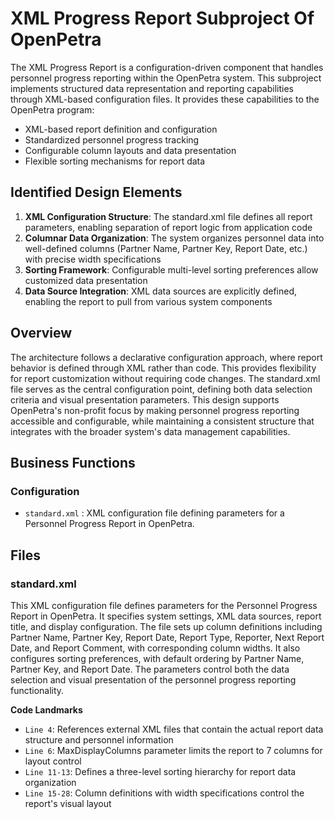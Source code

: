 # XML Progress Report Subproject Of OpenPetra

The XML Progress Report is a configuration-driven component that handles personnel progress reporting within the OpenPetra system. This subproject implements structured data representation and reporting capabilities through XML-based configuration files. It provides these capabilities to the OpenPetra program:

- XML-based report definition and configuration
- Standardized personnel progress tracking
- Configurable column layouts and data presentation
- Flexible sorting mechanisms for report data

## Identified Design Elements

1. **XML Configuration Structure**: The standard.xml file defines all report parameters, enabling separation of report logic from application code
2. **Columnar Data Organization**: The system organizes personnel data into well-defined columns (Partner Name, Partner Key, Report Date, etc.) with precise width specifications
3. **Sorting Framework**: Configurable multi-level sorting preferences allow customized data presentation
4. **Data Source Integration**: XML data sources are explicitly defined, enabling the report to pull from various system components

## Overview
The architecture follows a declarative configuration approach, where report behavior is defined through XML rather than code. This provides flexibility for report customization without requiring code changes. The standard.xml file serves as the central configuration point, defining both data selection criteria and visual presentation parameters. This design supports OpenPetra's non-profit focus by making personnel progress reporting accessible and configurable, while maintaining a consistent structure that integrates with the broader system's data management capabilities.

## Business Functions

### Configuration
- `standard.xml` : XML configuration file defining parameters for a Personnel Progress Report in OpenPetra.

## Files
### standard.xml

This XML configuration file defines parameters for the Personnel Progress Report in OpenPetra. It specifies system settings, XML data sources, report title, and display configuration. The file sets up column definitions including Partner Name, Partner Key, Report Date, Report Type, Reporter, Next Report Date, and Report Comment, with corresponding column widths. It also configures sorting preferences, with default ordering by Partner Name, Partner Key, and Report Date. The parameters control both the data selection and visual presentation of the personnel progress reporting functionality.

 **Code Landmarks**
- `Line 4`: References external XML files that contain the actual report data structure and personnel information
- `Line 6`: MaxDisplayColumns parameter limits the report to 7 columns for layout control
- `Line 11-13`: Defines a three-level sorting hierarchy for report data organization
- `Line 15-28`: Column definitions with width specifications control the report's visual layout

[Generated by the Sage AI expert workbench: 2025-03-30 02:22:57  https://sage-tech.ai/workbench]: #